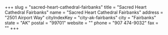 +++
slug = "sacred-heart-cathedral-fairbanks"
title = "Sacred Heart Cathedral Fairbanks"
name = "Sacred Heart Cathedral Fairbanks"
address = "2501 Airport Way"
cityIndexKey = "city-ak-fairbanks"
city = "Fairbanks"
state = "AK"
postal = "99701"
website = ""
phone = "907 474-9032"
fax = ""
+++
